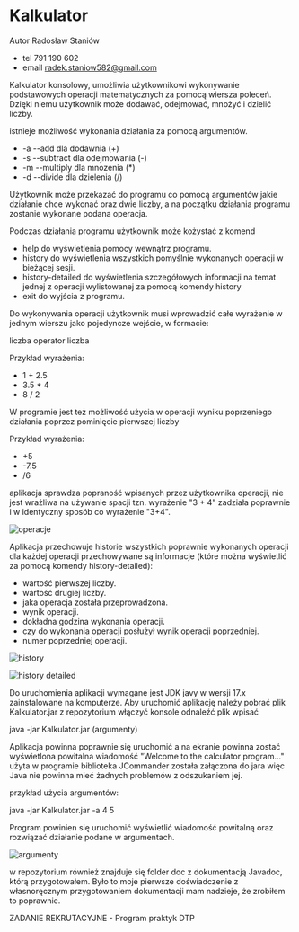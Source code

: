 # Kalkulator
Autor Radosław Staniów
- tel 791 190 602
- email radek.staniow582@gmail.com

Kalkulator konsolowy, umożliwia użytkownikowi wykonywanie podstawowych operacji matematycznych za pomocą wiersza poleceń. Dzięki niemu użytkownik może dodawać, odejmować, mnożyć i dzielić liczby.

istnieje możliwość wykonania działania za pomocą argumentów.
- -a --add        dla dodawnia     (+) 
- -s --subtract   dla odejmowania  (-)
- -m --multiply   dla mnozenia     (*)
- -d --divide     dla dzielenia    (/)

Użytkownik może przekazać do programu co pomocą argumentów jakie działanie chce wykonać oraz dwie liczby, 
a na początku działania programu zostanie wykonane podana operacja.

Podczas działania programu użytkownik może kożystać z komend 
- help              do wyświetlenia pomocy wewnątrz programu.
- history           do wyświetlenia wszystkich pomyślnie wykonanych operacji w bieżącej sesji.
- history-detailed  do wyświetlenia szczegółowych informacji na temat jednej z operacji wylistowanej za pomocą komendy history
- exit              do wyjścia z programu.

Do wykonywania operacji użytkownik musi wprowadzić całe wyrażenie w jednym wierszu jako pojedyncze wejście, w formacie: 

liczba operator liczba

Przykład wyrażenia:
- 1 + 2.5
- 3.5 * 4
- 8 / 2

W programie jest też możliwość użycia w operacji wyniku poprzeniego działania poprzez pominięcie pierwszej liczby

Przykład wyrażenia:
- +5
- -7.5
- /6

aplikacja sprawdza popraność wpisanych przez użytkownika operacji, nie jest wrażliwa na używanie spacji tzn. 
wyrażenie "3 + 4" zadziała poprawnie i w identyczny sposób co wyrażenie "3+4".

![operacje](https://user-images.githubusercontent.com/128295743/232224592-0b846e03-d0ba-4db8-988b-fa70b3f747de.png)

Aplikacja przechowuje historie wszystkich poprawnie wykonanych operacji dla każdej operacji przechowywane są informacje (które można wyświetlić za pomocą komendy history-detailed):
- wartość pierwszej liczby.
- wartość drugiej liczby.
- jaka operacja została przeprowadzona.
- wynik operacji.
- dokładna godzina wykonania operacji.
- czy do wykonania operacji posłużył wynik operacji poprzedniej.
- numer poprzedniej operacji.

![history](https://user-images.githubusercontent.com/128295743/232224656-d60118d8-b562-44d0-b507-7d3460bbd63b.png)

![history detailed](https://user-images.githubusercontent.com/128295743/232224629-5017dfed-f4e6-4233-b1ab-d5aa8d1d79cd.png)

Do uruchomienia aplikacji wymagane jest JDK javy w wersji 17.x zainstalowane na komputerze.
Aby uruchomić aplikację należy pobrać plik Kalkulator.jar z repozytorium 
włączyć konsole odnaleźć plik wpisać 

java -jar Kalkulator.jar (argumenty)

Aplikacja powinna poprawnie się uruchomić a na ekranie powinna zostać wyświetlona powitalna wiadomość "Welcome to the calculator program..."
użyta w programie biblioteka JCommander została załączona do jara więc Java nie powinna mieć żadnych problemów z odszukaniem jej. 

przykład użycia argumentów:

java -jar Kalkulator.jar -a 4 5

Program powinien się uruchomić wyświetlić wiadomość powitalną oraz rozwiązać działanie podane w argumentach.

![argumenty](https://user-images.githubusercontent.com/128295743/232224561-4841017f-5aa6-4372-be24-fd942ed28365.png)

w repozytorium również znajduje się folder doc z dokumentacją Javadoc, którą przygotowałem. Było to moje pierwsze doświadczenie z własnoręcznym przygotowaniem dokumentacji mam nadzieje, że zrobiłem to poprawnie. 

ZADANIE REKRUTACYJNE - Program praktyk DTP
